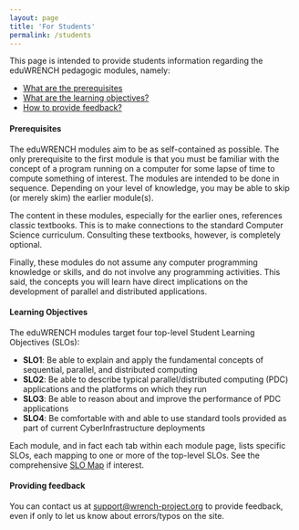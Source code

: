 ```yaml
---
layout: page
title: 'For Students'
permalink: /students
---
```


<div markdown="1" class="ui tab segment active">
This page is intended to provide students information regarding
the eduWRENCH pedagogic modules, namely: 

  - [What are the prerequisites](#prerequisites)
  - [What are the learning objectives?](#learning-objectives)
  - [How to provide feedback?](#providing-feedback)

#### Prerequisites

The eduWRENCH modules aim to be as self-contained as possible. The only
prerequisite to the first module is that you must be familiar with the
concept of a program running on a computer for some lapse of time to
compute something of interest. The modules are intended to be done in
sequence.  Depending on your level of knowledge, you may be able to skip (or merely skim)
the earlier module(s). 

The content in these modules, especially for the earlier ones, references
classic textbooks. This is to make connections to the standard Computer
Science curriculum. Consulting these textbooks, however, is completely
optional.

Finally, these modules do not assume any computer programming knowledge or
skills, and do not involve any programming activities.  This said, the
concepts you will learn have direct implications on the development of
parallel and distributed applications.


#### Learning Objectives

The eduWRENCH modules target four top-level Student Learning Objectives (SLOs):

  - **SLO1**: Be able to explain and apply the fundamental concepts of sequential, parallel, and distributed computing
  - **SLO2**: Be able to describe typical parallel/distributed computing (PDC) applications and the platforms on which they run
  - **SLO3**: Be able to reason about and improve the performance of PDC applications 
  - **SLO4**: Be comfortable with and able to use standard tools provided as part of current CyberInfrastructure deployments

Each module, and in fact each tab within each module page, lists specific SLOs,
each mapping to one or more of the top-level SLOs. See the comprehensive
[SLO Map](XXXXX) if interest.


#### Providing feedback

You can contact us at
[support@wrench-project.org](emailto:support@wrench-project.org) to provide
feedback, even if only to let us know about errors/typos on the site.

</div>
